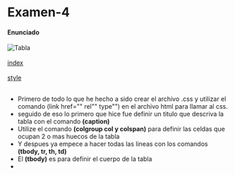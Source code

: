# Examen-4
#### Enunciado  #####

![Tabla](https://user-images.githubusercontent.com/73166252/102470201-f7df4580-4053-11eb-8642-44d8a4c711f7.PNG)
<br>
<br>
[index](https://github.com/EricEo/Examen-4/blob/main/Examen%204/index.html "index")
<br>
<br>
[style](https://github.com/EricEo/Examen-4/blob/main/Examen%204/style.css "style")
<br>
<br>
- Primero de todo lo que he hecho a sido crear el archivo .css y utilizar el comando (link href="" rel"" type"") en el archivo html para llamar al css. <br>
- seguido de eso lo primero que hice fue definir un titulo que descriva la tabla con el comando **(caption)** <br>
- Utilize el comando **(colgroup col y colspan)** para definir las celdas que ocupan 2 o mas huecos de la tabla <br>
- Y despues ya empece a hacer todas las lineas con los comandos **(tbody, tr, th, td)** <br>
- El **(tbody)** es para definir el cuerpo de la tabla <br>
- 
